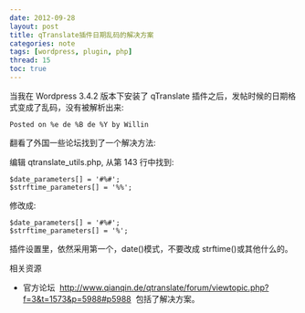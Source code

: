 ```yaml
---
date: 2012-09-28
layout: post
title: qTranslate插件日期乱码的解决方案
categories: note
tags: [wordpress, plugin, php]
thread: 15
toc: true
---
```


当我在 Wordpress 3.4.2 版本下安装了 qTranslate 插件之后，发帖时候的日期格式变成了乱码，没有被解析出来:

    Posted on %e de %B de %Y by Willin

翻看了外国一些论坛找到了一个解决方法:

<!-- more -->

编辑 qtranslate_utils.php, 从第 143 行中找到:

    $date_parameters[] = '#%#';
    $strftime_parameters[] = '%%';

修改成:

    $date_parameters[] = '#%#';
    $strftime_parameters[] = '%';

插件设置里，依然采用第一个，date()模式，不要改成 strftime()或其他什么的。

相关资源

- 官方论坛  <http://www.qianqin.de/qtranslate/forum/viewtopic.php?f=3&t=1573&p=5988#p5988>  包括了解决方案。
